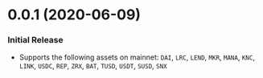 # 0.0.1 (2020-06-09)

### Initial Release

* Supports the following assets on mainnet: `DAI`, `LRC`, `LEND`, `MKR`, `MANA`, `KNC`, `LINK`, `USDC`, `REP`, `ZRX`, `BAT`, `TUSD`, `USDT`, `SUSD`, `SNX`
